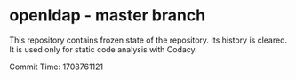 # openldap - master branch

This repository contains frozen state of the repository.
Its history is cleared. It is used only for static code
analysis with Codacy.

Commit Time: 1708761121